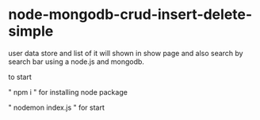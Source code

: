 # node-mongodb-crud-insert-delete-simple

user data store and list of it will shown in show page and also search by search bar using a node.js and mongodb.

to start 

" npm i " for installing node package

" nodemon index.js " for start
